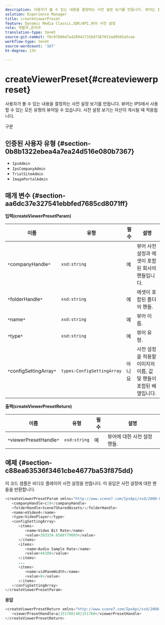 ```yaml
---
description: 사용자가 볼 수 있는 내용을 결정하는 사전 설정 보기를 만듭니다. 뷰어는 IPS에서 사용할 수 있는 모든 유형의 뷰어일 수 있습니다. 사전 설정 보기는 자산이 게시될 때 적용됩니다.
solution: Experience Manager
title: createViewerPreset
feature: Dynamic Media Classic,SDK/API,뷰어 사전 설정
role: 개발자,관리자
translation-type: tm+mt
source-git-commit: f6c97606d7a4209427316d7367013ad9585a5cae
workflow-type: tm+mt
source-wordcount: '167'
ht-degree: 13%

---
```



# createViewerPreset{#createviewerpreset}

사용자가 볼 수 있는 내용을 결정하는 사전 설정 보기를 만듭니다. 뷰어는 IPS에서 사용할 수 있는 모든 유형의 뷰어일 수 있습니다. 사전 설정 보기는 자산이 게시될 때 적용됩니다.

구문

## 인증된 사용자 유형 {#section-0b8b1322ebea4a7ea24d516e080b7367}

* `IpsAdmin`
* `IpsCompanyAdmin`
* `TrialSiteAdmin`
* `ImagePortalAdmin`

## 매개 변수 {#section-aa6dc37e327541ebbfed7685cd8071ff}

**입력(createViewerPresetParam)**

| 이름 | 유형 | 필수 | 설명 |
|---|---|---|---|
| `*`companyHandle`*` | `xsd:string` | 예 | 뷰어 사전 설정과 에셋이 포함된 회사의 핸들입니다. |
| `*`folderHandle`*` | `xsd:string` | 예 | 에셋이 포함된 폴더의 핸들. |
| `*`name`*` | `xsd:string` | 예 | 뷰어 이름. |
| `*`type`*` | `xsd:string` | 예 | 뷰어 유형. |
| `*`configSettingArray`*` | `types:ConfigSettingArray` | 아니요 | 사전 설정을 적용할 이미지의 이름, 값 및 핸들이 포함된 배열입니다. |

**출력(createViewerPresetReturn)**

| 이름 | 유형 | 필수 | 설명 |
|---|---|---|---|
| `*`viewerPresetHandle`*` | `xsd:string` | 예 | 뷰어에 대한 사전 설정 핸들. |

## 예제 {#section-c88ea63536f3461cbe4677ba53f875dd}

이 코드 샘플은 비디오 플레이어 사전 설정을 만듭니다. 이 응답은 사전 설정에 대한 핸들을 반환합니다.

```java
<createViewerPresetParam xmlns="http://www.scene7.com/IpsApi/xsd/2008-01-15">
   <companyHandle>c|0</companyHandle>
   <folderHandle>Scene7SharedAssets/</folderHandle>
   <name>eVideo4</name>
   <type>VideoPlayer</type>
   <configSettingArray>
      <items>
         <name>Video Bit Rate</name>
         <value>393334.6508779093</value>
      </items>
      <items>
         <name>Audio Sample Rate</name>
         <value>44100</value>
      </items>
      ...
      <items>
         <name>vidPaneWidth</name>
         <value>0</value>
      </items>
   </configSettingArray>
</createViewerPresetParam>
```

**응답**

```java
<createViewerPresetReturn xmlns="http://www.scene7.com/IpsApi/xsd/2008-01-15">
   <viewerPresetHandle>a|151760|40|151760</viewerPresetHandle>
</createViewerPresetReturn>
```


